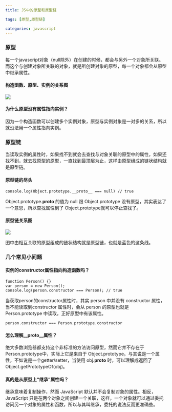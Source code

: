```yaml
---
title: JS中的原型和原型链

tags: [原型,原型链]

categories: javascript
---
```

### 原型

每一个javascript对象（null除外）在创建的时候，都会与另外一个对象所关联。而这个与创建对象所关联的对象，就是所创建对象的原型，每一个对象都会从原型中继承属性。



#### 构造函数、原型、实例的关系图

![](原型图.png) 

#### 为什么原型没有属性指向实例？

因为一个构造函数可以创建多个实例对象，原型与实例对象是一对多的关系，所以就没法用一个属性指向实例。



### 原型链

当读取实例的属性时，如果找不到就会去查找与对象关联的原型中的属性，如果还找不到，就去找原型的原型，一直找到最顶层为止，这样由原型组成的链状结构就是原型链。



#### 原型链的尽头

```
console.log(Object.prototype.__proto__ === null) // true
```

 Object.prototype.__proto__ 的值为 null 跟 Object.prototype 没有原型，其实表达了一个意思，所以查找属性到了 Object.prototype就可以停止查找了。



#### 原型链关系图

![](JS中的原型和原型链/原型链.png)

图中由相互关联的原型组成的链状结构就是原型链，也就是蓝色的这条线。



### 几个常见小问题

#### 实例的constructor属性指向构造函数吗？

```
function Person() {}
var person = new Person();
console.log(person.constructor === Person); // true
```

当获取person的constructor属性时，其实 person 中并没有 constructor 属性，当不能读取到constructor 属性时，会从 person 的原型也就是 Person.prototype 中读取，正好原型中有该属性。

```
person.constructor === Person.prototype.constructor
```



#### 怎么理解__proto__属性？

绝大多数浏览器都支持这个非标准的方法访问原型，然而它并不存在于Person.prototype中，实际上它是来自于 Object.prototype。与其说是一个属性，不如说是一个getter/setter，当使用 obj.__proto__ 时，可以理解成返回了 Object.getPrototypeOf(obj)。



#### 真的是从原型上“继承”属性吗？

继承意味着复制操作，然而 JavaScript 默认并不会复制对象的属性。相反，JavaScript 只是在两个对象之间创建一个关联，这样，一个对象就可以通过委托访问另一个对象的属性和函数，所以与其叫继承，委托的说法反而更准确些。

